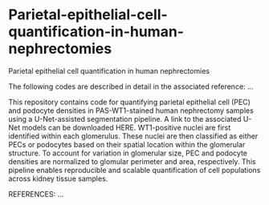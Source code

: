 # Parietal-epithelial-cell-quantification-in-human-nephrectomies
Parietal epithelial cell quantification in human nephrectomies

The following codes are described in detail in the associated reference: ...

This repository contains code for quantifying parietal epithelial cell (PEC) and podocyte densities in PAS-WT1-stained human nephrectomy samples using a U-Net-assisted segmentation pipeline. A link to the associated U-Net models can be downloaded HERE. WT1-positive nuclei are first identified within each glomerulus. These nuclei are then classified as either PECs or podocytes based on their spatial location within the glomerular structure. To account for variation in glomerular size, PEC and podocyte densities are normalized to glomular perimeter and area, respectively. This pipeline enables reproducible and scalable quantification of cell populations across kidney tissue samples.


REFERENCES: 
...
